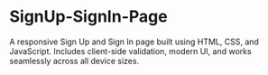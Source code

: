 # SignUp-SignIn-Page
A responsive Sign Up and Sign In page built using HTML, CSS, and JavaScript. Includes client-side validation, modern UI, and works seamlessly across all device sizes.
